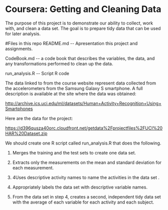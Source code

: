 # Coursera: Getting and Cleaning Data
The purpose of this project is to demonstrate our ability to collect, work with, and clean a data set. The goal is to prepare tidy data that can be used for later analysis. 

#Files in this repo
README.md -- Apresentation this project and assignments.

CodeBook.md -- a code book that describes the variables, the data, and any transformations performed to clean up the data.

run_analysis.R -- Script R code

The data linked to from the course website represent data collected from the accelerometers from the Samsung Galaxy S smartphone. A full description is available at the site where the data was obtained: 

http://archive.ics.uci.edu/ml/datasets/Human+Activity+Recognition+Using+Smartphones 

Here are the data for the project: 

https://d396qusza40orc.cloudfront.net/getdata%2Fprojectfiles%2FUCI%20HAR%20Dataset.zip 

We should create one R script called run_analysis.R that does the following. 

1. Merges the training and the test sets to create one data set.

2. Extracts only the measurements on the mean and standard deviation for each measurement. 

3. 4Uses descriptive activity names to name the activities in the data set
.
4. Appropriately labels the data set with descriptive variable names. 

5. From the data set in step 4, creates a second, independent tidy data set with the average of each variable for each activity and each subject.

